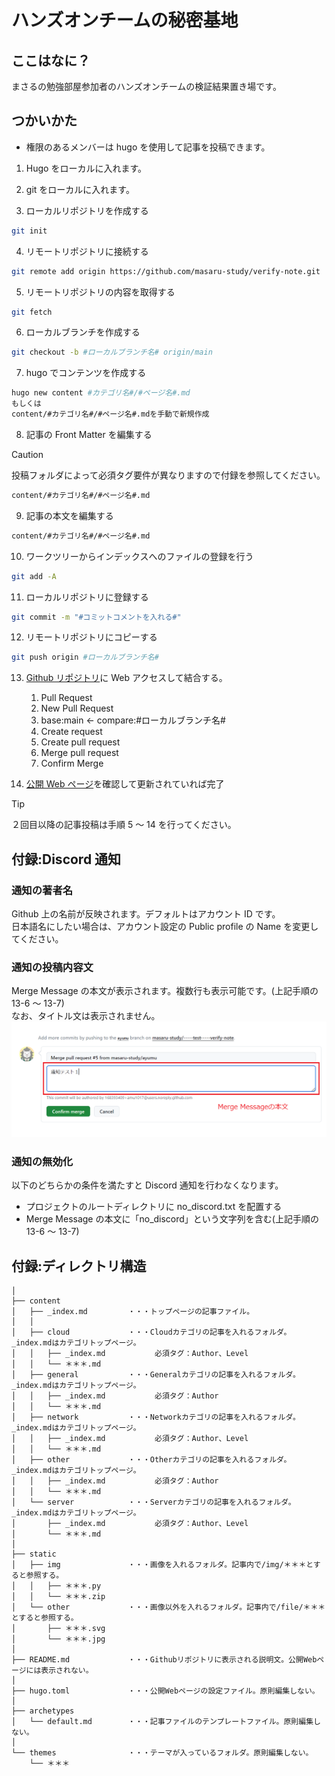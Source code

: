 # ハンズオンチームの秘密基地

## ここはなに？

まさるの勉強部屋参加者のハンズオンチームの検証結果置き場です。

## つかいかた

- 権限のあるメンバーは hugo を使用して記事を投稿できます。

1. Hugo をローカルに入れます。
2. git をローカルに入れます。

3. ローカルリポジトリを作成する

```bash
git init
```

4. リモートリポジトリに接続する

```bash
git remote add origin https://github.com/masaru-study/verify-note.git
```

5. リモートリポジトリの内容を取得する

```bash
git fetch
```

6. ローカルブランチを作成する

```bash
git checkout -b #ローカルブランチ名# origin/main
```

7. hugo でコンテンツを作成する

```bash
hugo new content #カテゴリ名#/#ページ名#.md
もしくは
content/#カテゴリ名#/#ページ名#.mdを手動で新規作成
```

8. 記事の Front Matter を編集する

> [!CAUTION]
> 投稿フォルダによって必須タグ要件が異なりますので付録を参照してください。

```bash
content/#カテゴリ名#/#ページ名#.md
```

9. 記事の本文を編集する

```bash
content/#カテゴリ名#/#ページ名#.md
```

10. ワークツリーからインデックスへのファイルの登録を行う

```bash
git add -A
```

11. ローカルリポジトリに登録する

```bash
git commit -m "#コミットコメントを入れる#"
```

12. リモートリポジトリにコピーする

```bash
git push origin #ローカルブランチ名#
```

13. [Github リポジトリ](https://github.com/masaru-study/verify-note)に Web アクセスして結合する。

    1. Pull Request
    2. New Pull Request
    3. base:main ← compare:#ローカルブランチ名#
    4. Create request
    5. Create pull request
    6. Merge pull request
    7. Confirm Merge

14. [公開 Web ページ](https://masaru-study.github.io/verify-note/)を確認して更新されていれば完了

> [!TIP]
> ２回目以降の記事投稿は手順 5 ～ 14 を行ってください。

## 付録:Discord 通知

### 通知の著者名

Github 上の名前が反映されます。デフォルトはアカウント ID です。  
日本語名にしたい場合は、アカウント設定の Public profile の Name を変更してください。

### 通知の投稿内容文

Merge Message の本文が表示されます。複数行も表示可能です。(上記手順の 13-6 ～ 13-7)  
なお、タイトル文は表示されません。
![Merge Message](./.github/README/MergeMessage.PNG)

### 通知の無効化

以下のどちらかの条件を満たすと Discord 通知を行わなくなります。

- プロジェクトのルートディレクトリに no_discord.txt を配置する
- Merge Message の本文に「no_discord」という文字列を含む(上記手順の 13-6 ～ 13-7)

## 付録:ディレクトリ構造

```
│
├── content
│   ├── _index.md         ・・・トップページの記事ファイル。
│   │
│   ├── cloud             ・・・Cloudカテゴリの記事を入れるフォルダ。_index.mdはカテゴリトップページ。
│   │   ├── _index.md           必須タグ：Author、Level
│   │   └── ＊＊＊.md
│   ├── general           ・・・Generalカテゴリの記事を入れるフォルダ。_index.mdはカテゴリトップページ。
│   │   ├── _index.md           必須タグ：Author
│   │   └── ＊＊＊.md
│   ├── network           ・・・Networkカテゴリの記事を入れるフォルダ。_index.mdはカテゴリトップページ。
│   │   ├── _index.md           必須タグ：Author、Level
│   │   └── ＊＊＊.md
│   ├── other             ・・・Otherカテゴリの記事を入れるフォルダ。_index.mdはカテゴリトップページ。
│   │   ├── _index.md           必須タグ：Author
│   │   └── ＊＊＊.md
│   └── server            ・・・Serverカテゴリの記事を入れるフォルダ。_index.mdはカテゴリトップページ。
│       ├── _index.md           必須タグ：Author、Level
│       └── ＊＊＊.md
│
├── static
│   ├── img               ・・・画像を入れるフォルダ。記事内で/img/＊＊＊とすると参照する。
│   │   ├── ＊＊＊.py
│   │   └── ＊＊＊.zip
│   └── other             ・・・画像以外を入れるフォルダ。記事内で/file/＊＊＊とすると参照する。
│       ├── ＊＊＊.svg
│       └── ＊＊＊.jpg
│
├── README.md             ・・・Githubリポジトリに表示される説明文。公開Webページには表示されない。
│
├── hugo.toml             ・・・公開Webページの設定ファイル。原則編集しない。
│
├── archetypes
│   └── default.md        ・・・記事ファイルのテンプレートファイル。原則編集しない。
│
└── themes                ・・・テーマが入っているフォルダ。原則編集しない。
    └── ＊＊＊
```
